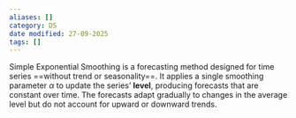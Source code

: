 ```yaml
---
aliases: []
category: DS
date modified: 27-09-2025
tags: []
---
```

Simple Exponential Smoothing is a forecasting method designed for time series ==without trend or seasonality==. It applies a single smoothing parameter $\alpha$ to update the series’ **level**, producing forecasts that are constant over time. The forecasts adapt gradually to changes in the average level but do not account for upward or downward trends.